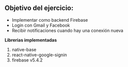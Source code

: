 ## **Objetivo del ejercicio:**

- Implementar como backend Firebase
- Login con Gmail y Facebook
- Recibir notificaciones cuando hay una conexión nueva

**Librerias implementadas** 

 1. native-base
 2. react-native-google-signin
 3. firebase v5.4.2
